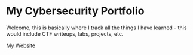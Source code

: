 # My Cybersecurity Portfolio

Welcome, this is basically where I track all the things I have learned - this would include CTF writeups, labs, projects, etc.

[My Website](https://jjsnc.github.io/)



